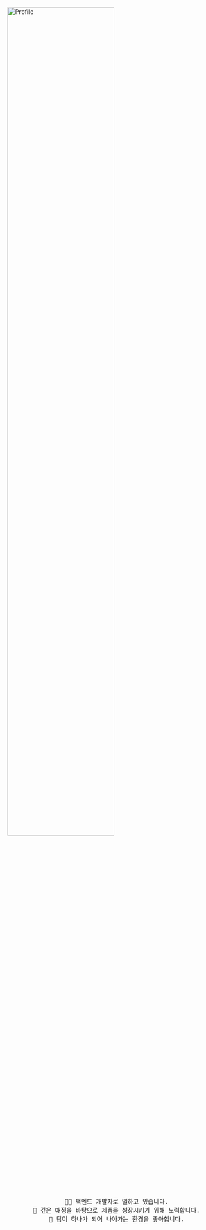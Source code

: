   <a title="h-beeen" href="https://github.com/h-beeen">
    <picture>
      <source media="(prefers-color-scheme: dark)" srcset="https://capsule-render.vercel.app/api?type=venom&height=300&color=gradient&text=h-beeen&desc=Back-End%20Developer&section=header&reversal=false&textBg=false&fontColor=ffffff&fontSize=100&fontAlign=74.5&animation=twinkling&descAlignY=64&descAlign=63" width="70%">
      <img alt="Profile" src="https://capsule-render.vercel.app/api?type=venom&height=300&color=gradient&text=h-beeen&desc=Back-End%20Developer&section=header&reversal=false&textBg=false&fontColor=000000&fontSize=100&fontAlign=74.5&animation=twinkling&descAlignY=64&descAlign=63" width="70%">
    </picture>
  </a>
<pre style="text-align: center">
🧑‍💻 백엔드 개발자로 일하고 있습니다.
🎁 깊은 애정을 바탕으로 제품을 성장시키기 위해 노력합니다.
👥 팀이 하나가 되어 나아가는 환경을 좋아합니다.
</pre>